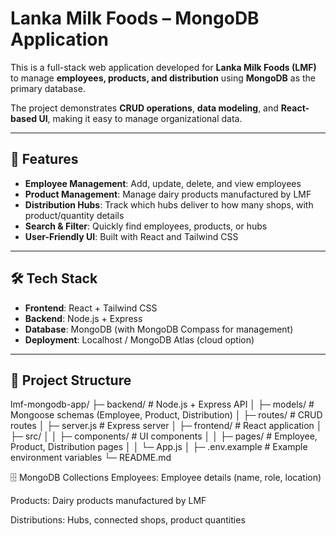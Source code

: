 # Lanka Milk Foods – MongoDB Application

This is a full-stack web application developed for **Lanka Milk Foods (LMF)** to manage **employees, products, and distribution** using **MongoDB** as the primary database.  

The project demonstrates **CRUD operations**, **data modeling**, and **React-based UI**, making it easy to manage organizational data.

---

## 🚀 Features
- **Employee Management**: Add, update, delete, and view employees  
- **Product Management**: Manage dairy products manufactured by LMF  
- **Distribution Hubs**: Track which hubs deliver to how many shops, with product/quantity details  
- **Search & Filter**: Quickly find employees, products, or hubs  
- **User-Friendly UI**: Built with React and Tailwind CSS  

---

## 🛠️ Tech Stack
- **Frontend**: React + Tailwind CSS  
- **Backend**: Node.js + Express  
- **Database**: MongoDB (with MongoDB Compass for management)  
- **Deployment**: Localhost / MongoDB Atlas (cloud option)  

---

## 📂 Project Structure
lmf-mongodb-app/
├─ backend/ # Node.js + Express API
│ ├─ models/ # Mongoose schemas (Employee, Product, Distribution)
│ ├─ routes/ # CRUD routes
│ ├─ server.js # Express server
│
├─ frontend/ # React application
│ ├─ src/
│ │ ├─ components/ # UI components
│ │ ├─ pages/ # Employee, Product, Distribution pages
│ │ └─ App.js
│
├─ .env.example # Example environment variables
└─ README.md

🗄️ MongoDB Collections
Employees: Employee details (name, role, location)

Products: Dairy products manufactured by LMF

Distributions: Hubs, connected shops, product quantities

